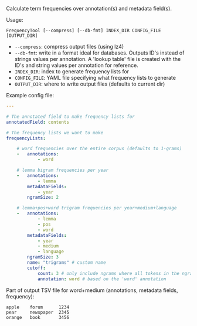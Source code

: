 Calculate term frequencies over annotation(s) and metadata field(s).

Usage:

    FrequencyTool [--compress] [--db-fmt] INDEX_DIR CONFIG_FILE [OUTPUT_DIR]

- `--compress`:   compress output files (using lz4)
- `--db-fmt`:     write in a format ideal for databases. Outputs ID's instead of strings values per annotation.
  A 'lookup table' file is created with the ID's and string values per annotation for reference.
- `INDEX_DIR`:    index to generate frequency lists for
- `CONFIG_FILE`:  YAML file specifying what frequency lists to generate
- `OUTPUT_DIR`:   where to write output files (defaults to current dir)

Example config file:

```yaml
---

# The annotated field to make frequency lists for
annotatedField: contents

# The frequency lists we want to make
frequencyLists:

    # word frequencies over the entire corpus (defaults to 1-grams)
    -   annotations:
            - word

    # lemma bigram frequencies per year
    -   annotations:
            - lemma
        metadataFields:
            - year
        ngramSize: 2

    # lemma+pos+word trigram frequencies per year+medium+language
    -   annotations:
            - lemma
            - pos
            - word
        metadataFields:
            - year
            - medium
            - language
        ngramSize: 3
        name: "trigrams" # custom name
        cutoff:
            count: 3 # only include ngrams where all tokens in the ngram occur at least 3 times
            annotation: word # based on the 'word' annotation
```

Part of output TSV file for word+medium (annotations, metadata fields, frequency):

```
apple    forum      1234
pear     newspaper  2345
orange   book       3456
```
